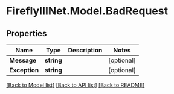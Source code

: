 # FireflyIIINet.Model.BadRequest

## Properties

Name | Type | Description | Notes
------------ | ------------- | ------------- | -------------
**Message** | **string** |  | [optional] 
**Exception** | **string** |  | [optional] 

[[Back to Model list]](../README.md#documentation-for-models) [[Back to API list]](../README.md#documentation-for-api-endpoints) [[Back to README]](../README.md)

